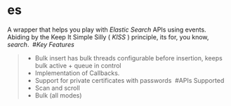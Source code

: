 # es
A wrapper that helps you play with *Elastic Search* APIs using events. Abiding by the Keep It Simple Silly ( *KISS* ) principle, its for, you know, *search*. 
​
#*Key Features*
> - Bulk insert has bulk threads configurable before insertion, keeps bulk active + queue in control
> - Implementation of Callbacks.
> - Support for private certificates with passwords
​
#APIs Supported
> - Scan and scroll 
> - Bulk (all modes)
​
